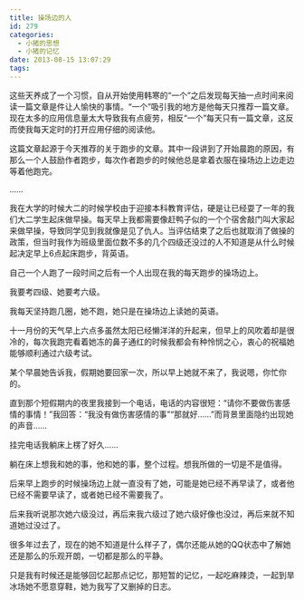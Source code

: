 ```yaml
---
title: 操场边的人
id: 279
categories:
  - 小猪的思想
  - 小猪的记忆
date: 2013-08-15 13:07:29
tags:
---
```


这些天养成了一个习惯，自从开始使用韩寒的“一个”之后发现每天抽一点时间来阅读一篇文章是件让人愉快的事情。“一个”吸引我的地方是他每天只推荐一篇文章。现在太多的应用信息量太大导致我有点疲劳，相反“一个”每天只有一篇文章，这反而使我每天定时的打开应用仔细的阅读他。

这篇文章起源于今天推荐的关于跑步的文章。其中一段讲到了开始晨跑的原因，有那么一个人鼓励作者跑步，每次作者跑步的时候他总是拿着衣服在操场边上边走边等着他跑完。

……

我在大学的时候大二的时候学校由于迎接本科教育评估，硬是让已经耍了一年的我们大二学生起床做早操。每天早上我都需要像赶鸭子似的一个个宿舍敲门叫大家起来做早操，导致同学见到我就像是见了仇人。当评估结束了之后也就取消了做操的政策，但当时我作为班级里面位数不多的几个四级还没过的人不知道是从什么时候起决定早上6点起床跑步，背英语。

自己一个人跑了一段时间之后有一个人出现在我的每天跑步的操场边上。

我要考四级、她要考六级。

我每天坚持跑几圈，她不跑，她只是在操场边上读她的英语。

十一月份的天气早上六点多虽然太阳已经懒洋洋的升起来，但早上的风吹着却是很冷的，每次我跑完看着她冻的鼻子通红的时候我都会有种怜悯之心，衷心的祝福她能够顺利通过六级考试。

某个早晨她告诉我，假期她要回家一次，所以早上她就不来了，我说嗯，你忙你的。

直到那个短假期内的夜里我接到一个电话，电话的内容很短：“请你不要做伤害感情的事情！”我回答：“我没有做伤害感情的事”“那就好……”而背景里面隐约出现她的声音……

挂完电话我躺床上楞了好久……

躺在床上想我和她的事，他和她的事，整个过程。想我所做的一切是不是值得。

后来早上跑步的时候操场边上就一直没有了她，可能是她已经不再早读了，或者他已经不需要早读了，或者她已经不需要我了。

后来我听说那次她六级没过，再后来我六级过了她六级好像也没过，再后来就不知道她过没过了。

很多年过去了，现在的她不知道是什么样子了，偶尔还能从她的QQ状态中了解她还是那么的乐观开朗，一切都是那么的平静。

只是我有时候还是能够回忆起那点记忆，那短暂的记忆，一起吃麻辣烫，一起到旱冰场她不愿意穿鞋，她为我写了又删掉的日志。